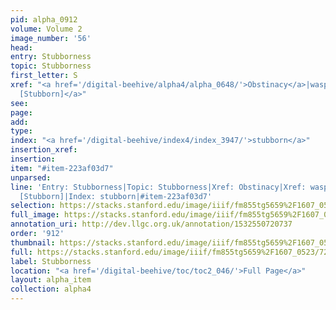 ```yaml
---
pid: alpha_0912
volume: Volume 2
image_number: '56'
head: 
entry: Stubborness
topic: Stubborness
first_letter: S
xref: "<a href='/digital-beehive/alpha4/alpha_0648/'>Obstinacy</a>|waspish|<a href='/digital-beehive/toc/toc2_404/'>2303
  [Stubborn]</a>"
see: 
page: 
add: 
type: 
index: "<a href='/digital-beehive/index4/index_3947/'>stubborn</a>"
insertion_xref: 
insertion: 
item: "#item-223af03d7"
unparsed: 
line: 'Entry: Stubborness|Topic: Stubborness|Xref: Obstinacy|Xref: waspish|Xref: 2303
  [Stubborn]|Index: stubborn|#item-223af03d7'
selection: https://stacks.stanford.edu/image/iiif/fm855tg5659%2F1607_0523/724,932,3042,678/full/0/default.jpg
full_image: https://stacks.stanford.edu/image/iiif/fm855tg5659%2F1607_0523/full/full/0/default.jpg
annotation_uri: http://dev.llgc.org.uk/annotation/1532550720737
order: '912'
thumbnail: https://stacks.stanford.edu/image/iiif/fm855tg5659%2F1607_0523/724,932,600,180/250,/0/default.jpg
full: https://stacks.stanford.edu/image/iiif/fm855tg5659%2F1607_0523/724,932,3042,678/full/0/default.jpg
label: Stubborness
location: "<a href='/digital-beehive/toc/toc2_046/'>Full Page</a>"
layout: alpha_item
collection: alpha4
---
```

